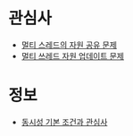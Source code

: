 # 관심사
- [멀티 스레드의 자원 공유 문제](https://github.com/spring-templates/spring-concurrency-thread/discussions/16)
- [멀티 쓰레드 자원 업데이트 문제](https://github.com/spring-templates/spring-concurrency-thread/discussions/17)

# 정보
- [동시성 기본 조건과 관심사](https://github.com/spring-templates/spring-concurrency-thread/discussions/2)
